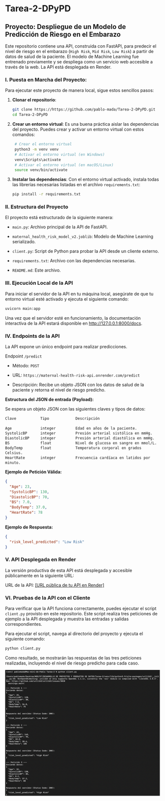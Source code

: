 # Tarea-2-DPyPD

## Proyecto: Despliegue de un Modelo de Predicción de Riesgo en el Embarazo

Este repositorio contiene una API, construida con FastAPI, para predecir el nivel de riesgo en el embarazo (`High Risk`, `Mid Risk`, `Low Risk`) a partir de datos de salud de la paciente. El modelo de Machine Learning fue entrenado previamente y se despliega como un servicio web accesible a través de la web. La API está desplegada en Render.

### I. Puesta en Marcha del Proyecto:

Para ejecutar este proyecto de manera local, sigue estos sencillos pasos:

1. **Clonar el repositorio**:
   ```bash
   git clone https://https://github.com/pablo-mada/Tarea-2-DPyPD.git
   cd Tarea-2-DPyPD
   ```

2. **Crear un entorno virtual**: Es una buena práctica aislar las dependencias del proyecto. Puedes crear y activar un entorno virtual con estos comandos:

   ```bash
    # Crear el entorno virtual
    python3 -m venv venv
    # Activar el entorno virtual (en Windows)
    venv\Scripts\activate
    # Activar el entorno virtual (en macOS/Linux)
    source venv/bin/activate
   ```
3. **Instalar las dependencias**: Con el entorno virtual activado, instala todas las librerías necesarias listadas en el archivo `requirements.txt`:
   ```bash
   pip install -r requirements.txt
   ```

### II. Estructura del Proyecto
El proyecto está estructurado de la siguiente manera:

- `main.py`: Archivo principal de la API de FastAPI.

- `maternal_health_risk_model_v2.joblib`: Modelo de Machine Learning serializado.

- `client.py`: Script de Python para probar la API desde un cliente externo.

- `requirements.txt`: Archivo con las dependencias necesarias.

- `README.md`: Este archivo.


### III. Ejecución Local de la API

Para iniciar el servidor de la API en tu máquina local, asegúrate de que tu entorno virtual esté activado y ejecuta el siguiente comando:

```bash
uvicorn main:app
```

Una vez que el servidor esté en funcionamiento, la documentación interactiva de la API estará disponible en http://127.0.0.1:8000/docs.

### IV. Endpoints de la API
La API expone un único endpoint para realizar predicciones.

Endpoint `/predict`

- Método: `POST`

- URL: `https://maternal-health-risk-api.onrender.com/predict`

- Descripción: Recibe un objeto JSON con los datos de salud de la paciente y retorna el nivel de riesgo predicho.

**Estructura del JSON de entrada (Payload):**

Se espera un objeto JSON con las siguientes claves y tipos de datos:

```
Clave	        Tipo	        Descripción

Age	            integer	        Edad en años de la paciente.
SystolicBP	    integer	        Presión arterial sistólica en mmHg.
DiastolicBP	    integer	        Presión arterial diastólica en mmHg.
BS	            float	        Nivel de glucosa en sangre en mmol/L.
BodyTemp	    float	        Temperatura corporal en grados Celsius.
HeartRate	    integer	        Frecuencia cardíaca en latidos por minuto.
```

**Ejemplo de Petición Válida:**

```json
{
  "Age": 23,
  "SystolicBP": 130,
  "DiastolicBP": 70,
  "BS": 7.0,
  "BodyTemp": 37.0,
  "HeartRate": 78
}
```

**Ejemplo de Respuesta:**

```json
{
  "risk_level_predicted": "Low Risk"
}
```

### V. API Desplegada en Render

La versión productiva de esta API está desplegada y accesible públicamente en la siguiente URL:

URL de la API: [\[URL pública de tu API en Render\]](https://maternal-health-risk-api.onrender.com/docs)


### VI. Pruebas de la API con el Cliente

Para verificar que la API funciona correctamente, puedes ejecutar el script `client.py` provisto en este repositorio. Este script realiza tres peticiones de ejemplo a la API desplegada y muestra las entradas y salidas correspondientes.

Para ejecutar el script, navega al directorio del proyecto y ejecuta el siguiente comando:
   ```bash
   python client.py
   ```

Como resultado, se mostrarán las respuestas de las tres peticiones realizadas, incluyendo el nivel de riesgo predicho para cada caso.

![Peticiones](reports/peticiones.png)
